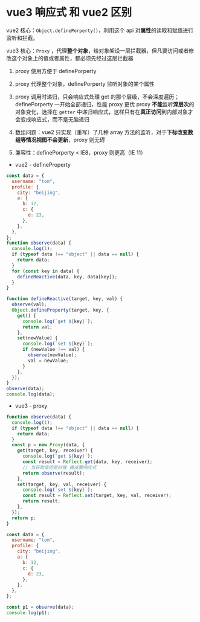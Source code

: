 # vue3 响应式 和 vue2 区别

vue2 核心：`Object.definePorperty()`，利用这个 api 对**属性**的读取和赋值进行监听和拦截。

vue3 核心：`Proxy` ，代理**整个对象**，给对象架设一层拦截器，但凡要访问或者修改这个对象上的值或者属性，都必须先经过这层拦截器

1. proxy 使用方便于 definePorperty
2. proxy 代理整个对象，definePorperty 监听对象的某个属性
3. proxy 调用时递归，只会响应式处理 get 的那个层级，不会深度遍历；definePorperty 一开始全部递归，性能 proxy 更优
    proxy **不能**监听**深层次**的对象变化，选择在 `getter` 中递归响应式，这样只有在**真正访问**到内部对象才会变成响应式，而不是无脑递归

4. 数组问题：vue2 只实现（重写）了几种 array 方法的监听，对于**下标改变数组等情况视图不会更新**，proxy 则无碍
5. 兼容性：definePorperty < IE8，proxy 则更高（IE 11）


- vue2 - defineProperty
```js
const data = {
  username: "tom",
  profile: {
    city: "beijing",
    a: {
      b: 12,
      c: {
        d: 23,
      },
    },
  },
};
function observe(data) {
  console.log(1);
  if (typeof data !== "object" || data == null) {
    return data;
  }
  for (const key in data) {
    defineReactive(data, key, data[key]);
  }
}

function defineReactive(target, key, val) {
  observe(val);
  Object.defineProperty(target, key, {
    get() {
      console.log(`get ${key}`);
      return val;
    },
    set(newValue) {
      console.log(`set ${key}`);
      if (newValue !== val) {
        observe(newValue);
        val = newValue;
      }
    },
  });
}
observe(data);
console.log(data);
```
- vue3 - proxy
```js
function observe(data) {
  console.log(1);
  if (typeof data !== "object" || data == null) {
    return data;
  }
  const p = new Proxy(data, {
    get(target, key, receiver) {
      console.log(`get ${key}`);
      const result = Reflect.get(data, key, receiver);
      // 当获取值的是时候 再设置响应式
      return observe(result);
    },
    set(target, key, val, receiver) {
      console.log(`set ${key}`);
      const result = Reflect.set(target, key, val, receiver);
      return result;
    },
  });
  return p;
}

const data = {
  username: "tom",
  profile: {
    city: "beijing",
    a: {
      b: 12,
      c: {
        d: 23,
      },
    },
  },
};

const p1 = observe(data);
console.log(p1);
```